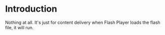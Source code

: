 # Introduction
Nothing at all. It's just for content delivery when Flash Player loads the flash file, it will run.
